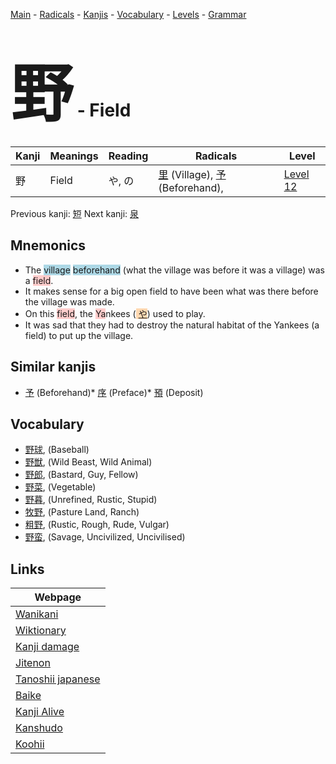 <style> bigfont {font-size: 100px}</style>
[Main](../index.md) -
[Radicals](../radicals.md) -
[Kanjis](../kanjis.md) -
[Vocabulary](../vocabulary.md) -
[Levels](../levels.md) -
[Grammar](../grammar.md)
# <bigfont> 野</bigfont> - Field 

| Kanji | Meanings | Reading | Radicals | Level |
| --- | --- | --- | --- | --- |
| 野 | Field | や, の | [里](../radicals/里.md) (Village), [予](../radicals/予.md) (Beforehand),  | [Level 12](../levels/wk_level12.md) |

Previous kanji: [短](短.md) Next kanji: [泉](泉.md) 

## Mnemonics
 * The <span style="background-color:#ADD8E6"> village</span> <span style="background-color:#ADD8E6"> beforehand</span> (what the village was before it was a village) was a <span style="background-color:#ffcccb"> field</span>.
* It makes sense for a big open field to have been what was there before the village was made.
* On this <span style="background-color:#ffcccb"> field</span>, the <span style="background-color:#ffcccb"> Ya</span>nkees (<span style="background-color:#fed8b1"> [や](https://jisho.org/search/や)</span>) used to play.
* It was sad that they had to destroy the natural habitat of the Yankees (a field) to put up the village.


## Similar kanjis
 * [予](予.md) (Beforehand)* [序](序.md) (Preface)* [預](預.md) (Deposit)


## Vocabulary
 * [野球](../vocabulary/野.md), (Baseball)
* [野獣](../vocabulary/野.md), (Wild Beast, Wild Animal)
* [野郎](../vocabulary/野.md), (Bastard, Guy, Fellow)
* [野菜](../vocabulary/野.md), (Vegetable)
* [野暮](../vocabulary/野.md), (Unrefined, Rustic, Stupid)
* [牧野](../vocabulary/野.md), (Pasture Land, Ranch)
* [粗野](../vocabulary/野.md), (Rustic, Rough, Rude, Vulgar)
* [野蛮](../vocabulary/野.md), (Savage, Uncivilized, Uncivilised)



## Links 

| Webpage |
| --- |
| [Wanikani          ](https://www.wanikani.com/kanji/野) |
| [Wiktionary        ](https://en.wiktionary.org/wiki/野) |
| [Kanji damage      ](http://www.kanjidamage.com/kanji/search?utf8=✓&q=野) |
| [Jitenon           ](https://jitenon.com/kanji/野) |
| [Tanoshii japanese ](https://www.tanoshiijapanese.com/dictionary/kanji.cfm?k=野) |
| [Baike             ](https://baike.baidu.com/item/野) |
| [Kanji Alive       ](https://app.kanjialive.com/野) |
| [Kanshudo          ](https://www.kanshudo.com/searchmn?q=野) |
| [Koohii            ](https://kanji.koohii.com/study/kanji/野) |
